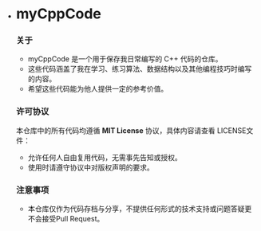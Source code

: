 - # myCppCode

  ### 关于
  - myCppCode 是一个用于保存我日常编写的 C++ 代码的仓库。  
  - 这些代码涵盖了我在学习、练习算法、数据结构以及其他编程技巧时编写的内容。  
  - 希望这些代码能为他人提供一定的参考价值。

  ### 许可协议
  本仓库中的所有代码均遵循 **MIT License** 协议，具体内容请查看 LICENSE文件：  
  - 允许任何人自由复用代码，无需事先告知或授权。  
  - 使用时请遵守协议中对版权声明的要求。

  ### 注意事项
  - 本仓库仅作为代码存档与分享，不提供任何形式的技术支持或问题答疑更不会接受Pull Request。  
